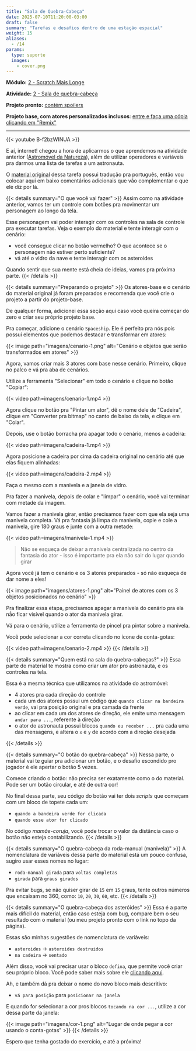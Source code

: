 ```yaml
---
title: "Sala de Quebra-Cabeça"
date: 2025-07-10T11:20:00-03:00
draft: false
summary: "Tarefas e desafios dentro de uma estação espacial"
weight: 15
aliases:
  - /14
params:
  type: suporte
  images:
    - cover.png
---
```


**Módulo:** [2 - Scratch Mais Longe](https://projects.raspberrypi.org/en/pathways/further-scratch)

**Atividade:** [2 - Sala de quebra-cabeça](https://projects.raspberrypi.org/pt-BR/projects/puzzle-room/)

**Projeto pronto:** [contém spoilers](https://scratch.mit.edu/projects/1196216455/)

**Projeto base, com atores personalizados inclusos**: [entre e faça uma cópia clicando em "Remix"](https://scratch.mit.edu/projects/1196216373/)

---

{{< youtube B-f2bzWINUA >}}

E aí, internet! chegou a hora de aplicarmos o que aprendemos na atividade anterior ([Astromóvel da Natureza](/atividades/astromovel-da-natureza/)), além de utilizar operadores e variáveis pra darmos uma lista de tarefas a um astronauta.

O [material original](https://projects.raspberrypi.org/pt-BR/projects/puzzle-room/) dessa tarefa possui tradução pra português, então vou colocar aqui em baixo comentários adicionais que vão complementar o que ele diz por lá.

{{< details summary="O que você vai fazer" >}}
Assim como na atividade anterior, vamos ter um controle com botões pra movimentar um personagem ao longo da tela.

Esse personagem vai poder interagir com os controles na sala de controle pra executar tarefas. Veja o exemplo do material e tente interagir com o cenário:

- você consegue clicar no botão vermelho? O que acontece se o personagem não estiver perto suficiente?
- vá até o vidro da nave e tente interagir com os asteroides

Quando sentir que sua mente está cheia de ideias, vamos pra próxima parte.
{{< /details >}}

{{< details summary="Preparando o projeto" >}}
Os atores-base e o cenário do material original já foram preparados e recomenda que você crie o projeto a partir do projeto-base.

De qualquer forma, adicionei essa seção aqui caso você queira começar do zero e criar seu próprio projeto base.

Pra começar, adicione o cenário `Spaceship`. Ele é perfeito pra nós pois possui elementos que podemos destacar e transformar em atores:

{{< image path="imagens/cenario-1.png" alt="Cenário e objetos que serão transformados em atores" >}}

Agora, vamos criar mais 3 atores com base nesse cenário. Primeiro, clique no palco e vá pra aba de cenários.

Utilize a ferramenta "Selecionar" em todo o cenário e clique no botão "Copiar":

{{< video path=imagens/cenario-1.mp4 >}}

Agora clique no botão pra "Pintar um ator", dê o nome dele de "Cadeira", clique em "Converter pra bitmap" no canto de baixo da tela, e clique em "Colar".

Depois, use o botão borracha pra apagar todo o cenário, menos a cadeira:

{{< video path=imagens/cadeira-1.mp4 >}}

Agora posicione a cadeira por cima da cadeira original no cenário até que elas fiquem alinhadas:

{{< video path=imagens/cadeira-2.mp4 >}}

Faça o mesmo com a manivela e a janela de vidro.

Pra fazer a manivela, depois de colar e "limpar" o cenário, você vai terminar com metade da imagem.

Vamos fazer a manivela girar, então precisamos fazer com que ela seja uma manivela completa. Vá pra fantasia já limpa da manivela, copie e cole a manivela, gire 180 graus e junte com a outra metade:

{{< video path=imagens/manivela-1.mp4 >}}

> Não se esqueça de deixar a manivela centralizada no centro da fantasia do ator - isso é importante pra ela não sair do lugar quando girar

Agora você já tem o cenário e os 3 atores preparados - só não esqueça de dar nome a eles!

{{< image path="imagens/atores-1.png" alt="Painel de atores com os 3 objetos posicionados no cenário" >}}

Pra finalizar essa etapa, precisamos apagar a manivela do cenário pra ela nã́o ficar visível quando o ator da manivela girar.

Vá para o cenário, utilize a ferramenta de pincel pra pintar sobre a manivela.

Você pode selecionar a cor correta clicando no ícone de conta-gotas:

{{< video path=imagens/cenario-2.mp4 >}}
{{< /details >}}

{{< details summary="Quem está na sala do quebra-cabeças?" >}}
Essa parte do material te mostra como criar um ator pro astronauta, e os controles na tela.

Essa é a mesma técnica que utilizamos na atividade do astromóvel:

- 4 atores pra cada direção do controle
- cada um dos atores possui um código que `quando clicar na bandeira verde`, vai pra posição original e pra camada da frente
- ao clicar em cada um dos atores de direção, ele emite uma mensagem `andar para ...`, referente à direção
- o ator do astronauta possui blocos `quando eu receber ...` pra cada uma das mensagens, e altera o `x` e `y` de acordo com a direção desejada

{{< /details >}}

{{< details summary="O botão do quebra-cabeça" >}}
Nessa parte, o material vai te guiar pra adicionar um botão, e o desafio escondido pro jogador é ele apertar o botão 5 vezes.

Comece criando o botão: não precisa ser exatamente como o do material. Pode ser um botão circular, e até de outra cor!

No final dessa parte, seu código do botão vai ter dois _scripts_ que começam com um bloco de topete cada um:

- `quando a bandeira verde for clicada`
- `quando esse ator for clicado`

No código _mamãe-coruja_, você pode trocar o valor da distância caso o botão não esteja contabilizando.
{{< /details >}}

{{< details summary="O quebra-cabeça da roda-manual (manivela)" >}}
A nomenclatura de variáveis dessa parte do material está um pouco confusa, sugiro usar esses nomes no lugar:

- `roda-manual girada` para `voltas completas`
- `girada` para `graus girados`

Pra evitar bugs, se não quiser girar de `15` em `15` graus, tente outros números que encaixam no 360, como: `10`, `20`, `30`, `60`, etc.
{{< /details >}}

{{< details summary="O quebra-cabeça dos asteróides" >}}
Essa é a parte mais difícil do material, então caso esteja com bug, compare bem o seu resultado com o material (ou meu projeto pronto com o link no topo da página).

Essas são minhas sugestões de nomenclatura de variáveis:

- `asteroides` -> `asteroides destruidos`
- `na cadeira` -> `sentado`

Além disso, você vai precisar usar o bloco `defina`, que permite você criar seu próprio bloco. Você pode saber mais sobre ele [clicando aqui](/conceitos/defina/).

Ah, e também dá pra deixar o nome do novo bloco mais descritivo:

- `vá para posição` para `posicionar na janela`

E quando for selecionar a cor pros blocos `tocando na cor ...`, utilize a cor dessa parte da janela:

{{< image path="imagens/cor-1.png" alt="Lugar de onde pegar a cor usando o conta-gotas" >}}
{{< /details >}}

Espero que tenha gostado do exercício, e até a próxima!
